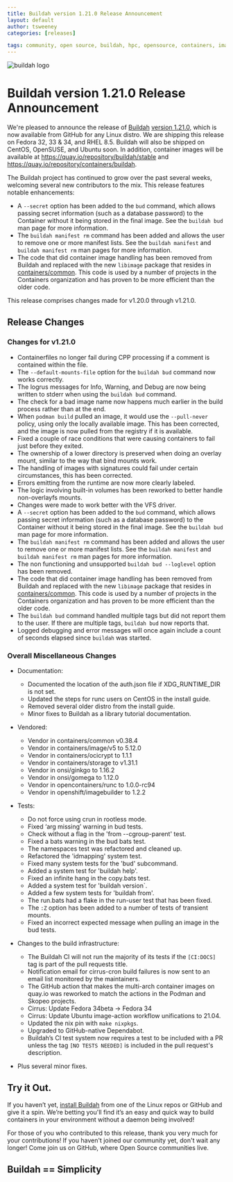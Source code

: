 ```yaml
---
title: Buildah version 1.21.0 Release Announcement
layout: default
author: tsweeney
categories: [releases]

tags: community, open source, buildah, hpc, opensource, containers, images, image
---
```

![buildah logo](https://buildah.io/images/buildah.png)

# Buildah version 1.21.0 Release Announcement

We're pleased to announce the release of [Buildah](https://github.com/containers/buildah) [version 1.21.0](https://github.com/containers/buildah/releases/tag/v1.21.0), which is now available from GitHub for any Linux distro.  We are shipping this release on Fedora 32, 33 & 34, and RHEL 8.5.  Buildah will also be shipped on CentOS, OpenSUSE, and Ubuntu soon.  In addition, container images will be available at https://quay.io/repository/buildah/stable and https://quay.io/repository/containers/buildah.

The Buildah project has continued to grow over the past several weeks, welcoming several new contributors to the mix.  This release features notable enhancements: 

  * A `--secret` option has been added to the `bud` command, which allows passing secret information (such as a database password) to the Container without it being stored in the final image.  See the `buildah bud` man page for more information.
  *  The `buildah manifest rm` command has been added and allows the user to remove one or more manifest lists.  See the `buildah manifest` and `buildah manifest rm` man pages for more information.
  * The code that did container image handling has been removed from Buildah and replaced with the new `libimage` package that resides in [containers/common](https://github.com/containers/common/tree/master/libimage).  This code is used by a number of projects in the Containers organization and has proven to be more efficient than the older code. 

<!--readmore -->

This release comprises changes made for v1.20.0 through v1.21.0.

## Release Changes

### Changes for v1.21.0
  * Containerfiles no longer fail during CPP processing if a comment is contained within the file.
  * The `--default-mounts-file` option for the `buildah bud` command now works correctly.
  * The logrus messages for Info, Warning, and Debug are now being written to stderr when using the `buildah bud` command.
  * The check for a bad image name now happens much earlier in the build process rather than at the end.
  * When `podman build` pulled an image, it would use the `--pull-never` policy, using only the locally available image.  This has been corrected, and the image is now pulled from the registry if it is available.
  * Fixed a couple of race conditions that were causing containers to fail just before they exited.
  * The ownership of a lower directory is preserved when doing an overlay mount, similar to the way that bind mounts work.
  * The handling of images with signatures could fail under certain circumstances, this has been corrected.
  * Errors emitting from the runtime are now more clearly labeled.
  * The logic involving built-in volumes has been reworked to better handle non-overlayfs mounts.
  * Changes were made to work better with the VFS driver.
  * A `--secret` option has been added to the `bud` command, which allows passing secret information (such as a database password) to the Container without it being stored in the final image.  See the `buildah bud` man page for more information.
  *  The `buildah manifest rm` command has been added and allows the user to remove one or more manifest lists.  See the `buildah manifest` and `buildah manifest rm` man pages for more information.
  * The non functioning and unsupported `buildah bud --loglevel` option has been removed.
  * The code that did container image handling has been removed from Buildah and replaced with the new `libimage` package that resides in [containers/common](https://github.com/containers/common/tree/master/libimage).  This code is used by a number of projects in the Containers organization and has proven to be more efficient than the older code.
  * The `buildah bud` command handled multiple tags but did not report them to the user.  If there are multiple tags, `buildah bud` now reports that.  
  * Logged debugging and error messages will once again include a count of seconds elapsed since `buildah` was started.
 
### Overall Miscellaneous Changes  
* Documentation:
  * Documented the location of the auth.json file if XDG_RUNTIME_DIR is not set.
  * Updated the steps for runc users on CentOS in the install guide.
  * Removed several older distro from the install guide.
  * Minor fixes to Buildah as a library tutorial documentation.
  
* Vendored:
  * Vendor in containers/common v0.38.4
  * Vendor in containers/image/v5 to 5.12.0
  * Vendor in containers/ocicrypt to 1.1.1
  * Vendor in containers/storage to v1.31.1
  * Vendor in onsi/ginkgo to 1.16.2
  * Vendor in onsi/gomega to 1.12.0
  * Vendor in opencontainers/runc to 1.0.0-rc94
  * Vendor in openshift/imagebuilder to 1.2.2

* Tests:
  * Do not force using crun in rootless mode.
  * Fixed ‘arg missing’ warning in bud tests.
  * Check without a flag in the 'from --cgroup-parent' test.
  * Fixed a bats warning in the bud bats test.
  * The namespaces test was refactored and cleaned up.
  * Refactored the 'idmapping' system test.
  * Fixed many system tests for the 'bud' subcommand.
  * Added a system test for 'buildah help'.
  * Fixed an infinite hang in the copy.bats test.
  * Added a system test for 'buildah version`.
  * Added a few system tests for 'buildah from'. 
  * The run.bats had a flake in the run-user test that has been fixed.
  * The `:Z` option has been added to a number of tests of transient mounts.
  * Fixed an incorrect expected message when pulling an image in the bud tests.

* Changes to the build infrastructure:
  * The Buildah CI will not run the majority of its tests if the `[CI:DOCS]` tag is part of the pull requests title.
  * Notification email for cirrus-cron build failures is now sent to an email list monitored by the maintainers.
  * The GitHub action that makes the multi-arch container images on quay.io was reworked to match the actions in the Podman and Skopeo projects.
  * Cirrus: Update Fedora 34beta -> Fedora 34
  * Cirrus: Update Ubuntu image-action workflow unifications to 21.04.
  * Updated the nix pin with `make nixpkgs`.
  * Upgraded to GitHub-native Dependabot.
  * Buildah’s CI test system now requires a test to be included with a PR unless the tag `[NO TESTS NEEDED]` is included in the pull request's description.

* Plus several minor fixes.

## Try it Out.
 
If you haven’t yet, [install Buildah](https://github.com/containers/buildah/blob/master/install.md) from one of the Linux repos or GitHub and give it a spin.  We’re betting you'll find it’s an easy and quick way to build containers in your environment without a daemon being involved!

For those of you who contributed to this release, thank you very much for your contributions!  If you haven't joined our community yet, don't wait any longer!  Come join us on GitHub, where Open Source communities live.

## Buildah == Simplicity
